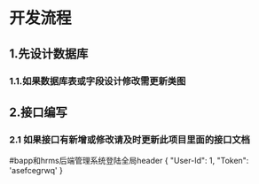 # 开发流程

## 1.先设计数据库

### 1.1.如果数据库表或字段设计修改需更新类图

## 2.接口编写
### 2.1 如果接口有新增或修改请及时更新此项目里面的接口文档

#bapp和hrms后端管理系统登陆全局header
{
  "User-Id": 1,
  "Token": 'asefcegrwq'
}